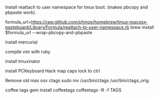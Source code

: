 Install reattach to user namespace for tmux boot. (makes pbcopy and pbpaste work).

formula_url=https://raw.github.com/phinze/homebrew/tmux-macosx-pasteboard/Library/Formula/reattach-to-user-namespace.rb
brew install $formula_url --wrap-pbcopy-and-pbpaste

install mercurial

compile vim with ruby

install tmuxinator

install PCKeyboard Hack
map caps lock to ctrl

Remove old max osx ctags
sudo mv /usr/bin/ctags /usr/bin/ctags_orig

coffee tags
gem install coffeetags
coffeetags -R -f TAGS

